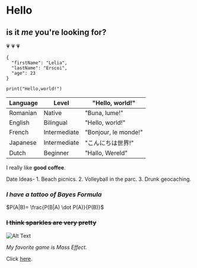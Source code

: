 
# Hello
## is it *me* you're looking for?
:heartpulse: :heartpulse: :heartpulse:

```
{
  "firstName": "Lelia",
  "lastName": "Erscoi",
  "age": 23
}
```

`print("Hello,world!")`

| Language | Level        | "Hello, world!"      |
|----------|--------------|----------------------|
| Romanian | Native       | "Buna, lume!"        |
| English  | Bilingual    | "Hello, world!"      |
| French   | Intermediate | "Bonjour, le monde!" |
| Japanese | Intermediate | "こんにちは世界!"    |
| Dutch    | Beginner     | "Hallo, Wereld"      |

I really like  **good coffee**.

Date Ideas-
    1. Beach picnics.
    2. Volleyball in the parc.
    3. Drunk geocaching.

### _I have a tattoo of Bayes Formula_
$P(A|B)= \frac{P(B|A) \dot P(A)}{P(B)}$


### ~~I think sparkles are very pretty~~
![Alt Text](https://media.giphy.com/media/ySvZaRKnzCdvG/giphy.gif)


_My favorite game is Mass Effect._

Click [here](https://www.youtube.com/watch?v=rh8ayPFB-3E).


